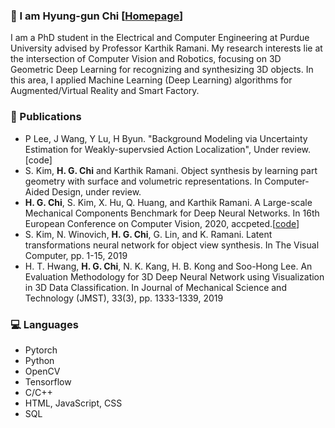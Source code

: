 ### 👋 I am Hyung-gun Chi [[Homepage](https://hyung-gun.me/)]

I am a PhD student in the Electrical and Computer Engineering at Purdue University advised by Professor Karthik Ramani. My research interests lie at the intersection of Computer Vision and Robotics, focusing on 3D Geometric Deep Learning for recognizing and synthesizing 3D objects. In this area, I applied Machine Learning (Deep Learning) algorithms for Augmented/Virtual Reality and Smart Factory.


### :page_facing_up: Publications
- P Lee, J Wang, Y Lu, H Byun. "Background Modeling via Uncertainty Estimation for Weakly-supervsied Action Localization", Under review. [code]
- S. Kim, **H. G. Chi** and Karthik Ramani. Object synthesis by learning part geometry with surface and volumetric representations. In Computer-Aided Design, under review.
- **H. G. Chi**, S. Kim, X. Hu, Q. Huang, and Karthik Ramani. A Large-scale Mechanical Components Benchmark for Deep Neural Networks. In 16th European Conference on Computer Vision, 2020, accpeted.[[code](https://github.com/stnoah1/mcb)]
- S. Kim, N. Winovich, **H. G. Chi**, G. Lin, and K. Ramani. Latent transformations neural network for object view synthesis. In The Visual Computer, pp. 1-15, 2019
- H. T. Hwang, **H. G. Chi**, N. K. Kang, H. B. Kong and Soo-Hong Lee. An Evaluation Methodology for 3D Deep Neural Network using Visualization in 3D Data Classification. In Journal of Mechanical Science and Technology (JMST), 33(3), pp. 1333-1339, 2019


### :computer: Languages
- Pytorch
- Python
- OpenCV
- Tensorflow
- C/C++
- HTML, JavaScript, CSS
- SQL

